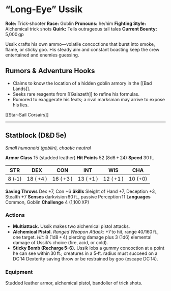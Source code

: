 # “Long‑Eye” Ussik

**Role:** Trick‑shooter
**Race:** Goblin
**Pronouns:** he/him
**Fighting Style:** Alchemical trick shots
**Quirk:** Tells outrageous tall tales
**Current Bounty:** 5,000 gp

Ussik crafts his own ammo—volatile concoctions that burst into smoke, flame, or sticky goo. His steady aim and constant boasting keep the crew entertained and enemies guessing.

## Rumors & Adventure Hooks

* Claims to know the location of a hidden goblin armory in the \[\[Bad Lands]].
* Seeks rare reagents from \[\[Galazeth]] to refine his formulas.
* Rumored to exaggerate his feats; a rival marksman may arrive to expose his lies.

[[Star-Sail Corsairs]]

---

## Statblock (D\&D 5e)

*Small humanoid (goblin), chaotic neutral*

**Armor Class** 15 (studded leather)
**Hit Points** 52 (8d6 + 24)
**Speed** 30 ft.

|   STR  |    DEX    |    CON    |    INT    |    WIS    |   CHA   |
| :----: | :-------: | :-------: | :-------: | :-------: | :-----: |
| 8 (‑1) | 18 ( +4 ) | 16 ( +3 ) | 13 ( +1 ) | 12 ( +1 ) | 10 (+0) |

**Saving Throws** Dex +7, Con +6
**Skills** Sleight of Hand +7, Deception +3, Stealth +7
**Senses** darkvision 60 ft., passive Perception 11
**Languages** Common, Goblin
**Challenge** 4 (1,100 XP)

### Actions

* **Multiattack.** Ussik makes two alchemical pistol attacks.
* **Alchemical Pistol.** *Ranged Weapon Attack:* +7 to hit, range 40/160 ft., one target. *Hit:* 8 (1d8 + 4) piercing damage plus 3 (1d6) elemental damage of Ussik’s choice (fire, acid, or cold).
* **Sticky Bomb (Recharge 5–6).** Ussik lobs a gummy concoction at a point he can see within 30 ft.; creatures in a 5‑ft. radius must succeed on a DC 14 Dexterity saving throw or be restrained by goo (escape DC 14).

### Equipment

Studded leather armor, alchemical pistol, bandolier of trick shots.

